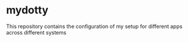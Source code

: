 # mydotty
This repository contains the configuration of my setup for different apps across different systems
